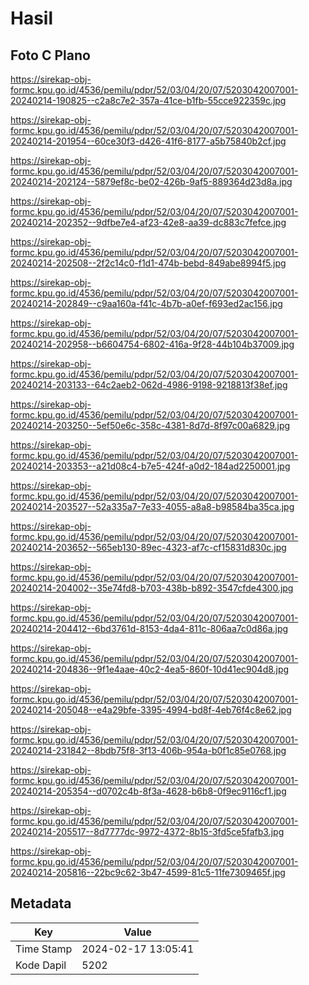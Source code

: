 # Hasil

## Foto C Plano

https://sirekap-obj-formc.kpu.go.id/4536/pemilu/pdpr/52/03/04/20/07/5203042007001-20240214-190825--c2a8c7e2-357a-41ce-b1fb-55cce922359c.jpg

https://sirekap-obj-formc.kpu.go.id/4536/pemilu/pdpr/52/03/04/20/07/5203042007001-20240214-201954--60ce30f3-d426-41f6-8177-a5b75840b2cf.jpg

https://sirekap-obj-formc.kpu.go.id/4536/pemilu/pdpr/52/03/04/20/07/5203042007001-20240214-202124--5879ef8c-be02-426b-9af5-889364d23d8a.jpg

https://sirekap-obj-formc.kpu.go.id/4536/pemilu/pdpr/52/03/04/20/07/5203042007001-20240214-202352--9dfbe7e4-af23-42e8-aa39-dc883c7fefce.jpg

https://sirekap-obj-formc.kpu.go.id/4536/pemilu/pdpr/52/03/04/20/07/5203042007001-20240214-202508--2f2c14c0-f1d1-474b-bebd-849abe8994f5.jpg

https://sirekap-obj-formc.kpu.go.id/4536/pemilu/pdpr/52/03/04/20/07/5203042007001-20240214-202849--c9aa160a-f41c-4b7b-a0ef-f693ed2ac156.jpg

https://sirekap-obj-formc.kpu.go.id/4536/pemilu/pdpr/52/03/04/20/07/5203042007001-20240214-202958--b6604754-6802-416a-9f28-44b104b37009.jpg

https://sirekap-obj-formc.kpu.go.id/4536/pemilu/pdpr/52/03/04/20/07/5203042007001-20240214-203133--64c2aeb2-062d-4986-9198-9218813f38ef.jpg

https://sirekap-obj-formc.kpu.go.id/4536/pemilu/pdpr/52/03/04/20/07/5203042007001-20240214-203250--5ef50e6c-358c-4381-8d7d-8f97c00a6829.jpg

https://sirekap-obj-formc.kpu.go.id/4536/pemilu/pdpr/52/03/04/20/07/5203042007001-20240214-203353--a21d08c4-b7e5-424f-a0d2-184ad2250001.jpg

https://sirekap-obj-formc.kpu.go.id/4536/pemilu/pdpr/52/03/04/20/07/5203042007001-20240214-203527--52a335a7-7e33-4055-a8a8-b98584ba35ca.jpg

https://sirekap-obj-formc.kpu.go.id/4536/pemilu/pdpr/52/03/04/20/07/5203042007001-20240214-203652--565eb130-89ec-4323-af7c-cf15831d830c.jpg

https://sirekap-obj-formc.kpu.go.id/4536/pemilu/pdpr/52/03/04/20/07/5203042007001-20240214-204002--35e74fd8-b703-438b-b892-3547cfde4300.jpg

https://sirekap-obj-formc.kpu.go.id/4536/pemilu/pdpr/52/03/04/20/07/5203042007001-20240214-204412--6bd3761d-8153-4da4-811c-806aa7c0d86a.jpg

https://sirekap-obj-formc.kpu.go.id/4536/pemilu/pdpr/52/03/04/20/07/5203042007001-20240214-204836--9f1e4aae-40c2-4ea5-860f-10d41ec904d8.jpg

https://sirekap-obj-formc.kpu.go.id/4536/pemilu/pdpr/52/03/04/20/07/5203042007001-20240214-205048--e4a29bfe-3395-4994-bd8f-4eb76f4c8e62.jpg

https://sirekap-obj-formc.kpu.go.id/4536/pemilu/pdpr/52/03/04/20/07/5203042007001-20240214-231842--8bdb75f8-3f13-406b-954a-b0f1c85e0768.jpg

https://sirekap-obj-formc.kpu.go.id/4536/pemilu/pdpr/52/03/04/20/07/5203042007001-20240214-205354--d0702c4b-8f3a-4628-b6b8-0f9ec9116cf1.jpg

https://sirekap-obj-formc.kpu.go.id/4536/pemilu/pdpr/52/03/04/20/07/5203042007001-20240214-205517--8d7777dc-9972-4372-8b15-3fd5ce5fafb3.jpg

https://sirekap-obj-formc.kpu.go.id/4536/pemilu/pdpr/52/03/04/20/07/5203042007001-20240214-205816--22bc9c62-3b47-4599-81c5-11fe7309465f.jpg


## Metadata

| Key        | Value               |
| ---------- | ------------------- |
| Time Stamp | 2024-02-17 13:05:41 |
| Kode Dapil | 5202                |



